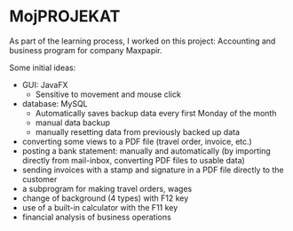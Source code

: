 # MojPROJEKAT

As part of the learning process, I worked on this project: Accounting and business program for company Maxpapir.

Some initial ideas:
    
   
   - GUI: JavaFX
        - Sensitive to movement and mouse click 
   - database: MySQL
        - Automatically saves backup data every first Monday of the month
        - manual data backup
        - manually resetting data from previously backed up data
   - converting some views to a PDF file (travel order, invoice, etc.)
   - posting a bank statement: manually and automatically (by importing directly from mail-inbox, converting PDF files to usable data)
   - sending invoices with a stamp and signature in a PDF file directly to the customer
   - a subprogram for making travel orders, wages
   - change of background (4 types) with F12 key
   - use of a built-in calculator with the F11 key
   - financial analysis of business operations
